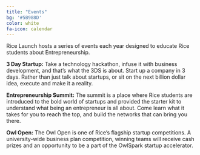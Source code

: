 ```yaml
---
title: "Events"
bg: '#5B988D'
color: white
fa-icon: calendar
---
```



Rice Launch hosts a series of events each year designed to educate Rice students about Entrepreneurship. 

**3 Day Startup:** Take a technology hackathon, infuse it with business development, and that’s what the 3DS is about. Start up a company in 3 days. Rather than just talk about startups, or sit on the next billion dollar idea, execute and make it a reality. 

**Entrepreneurship Summit:** The summit is a place where Rice students are introduced to the bold world of startups and provided the starter kit to understand what being an entrepreneur is all about. Come learn what it takes for you to reach the top, and build the networks that can bring you there.

**Owl Open:** The Owl Open is one of Rice’s flagship startup competitions. A university-wide business plan competition, winning teams will receive cash prizes and an opportunity to be a part of the OwlSpark startup accelerator. 



